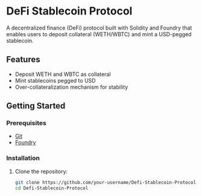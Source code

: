 # DeFi Stablecoin Protocol

A decentralized finance (DeFi) protocol built with Solidity and Foundry that enables users to deposit collateral (WETH/WBTC) and mint a USD-pegged stablecoin.

## Features

- Deposit WETH and WBTC as collateral
- Mint stablecoins pegged to USD
- Over-collateralization mechanism for stability

## Getting Started

### Prerequisites

- [Git](https://git-scm.com/)
- [Foundry](https://book.getfoundry.sh/)

### Installation

1. Clone the repository:

   ```bash
   git clone https://github.com/your-username/Defi-Stablecoin-Protocol.git
   cd Defi-Stablecoin-Protocol
   ```
